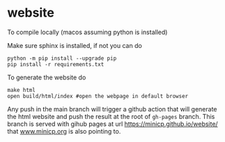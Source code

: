 # website

To compile locally (macos assuming python is installed)


Make sure sphinx is installed, if not you can do

```
python -m pip install --upgrade pip
pip install -r requirements.txt                                              
```

To generate the website do

```
make html 
open build/html/index #open the webpage in default browser                                           
```

Any push in the main branch will trigger a github action that will generate the
html website and push the result at the root of `gh-pages` branch.
This branch is served with gihub pages at url https://minicp.github.io/website/
that  www.minicp.org is also pointing to.

